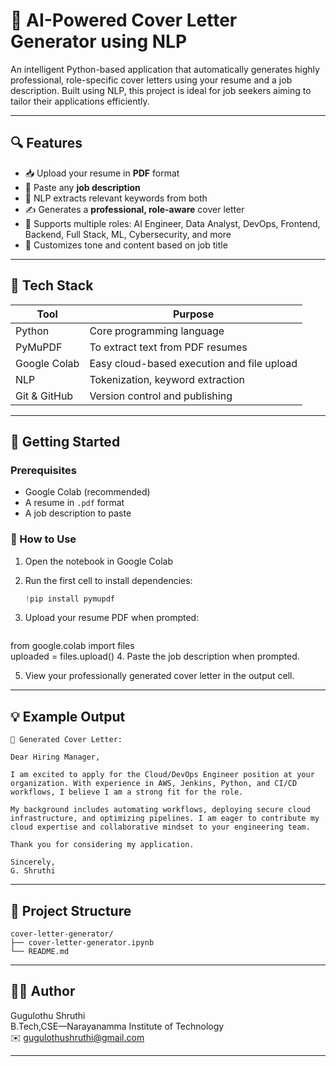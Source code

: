 # 📄 AI-Powered Cover Letter Generator using NLP

An intelligent Python-based application that automatically generates highly professional, role-specific cover letters using your resume and a job description. Built using NLP, this project is ideal for job seekers aiming to tailor their applications efficiently.

---

## 🔍 Features

- 📥 Upload your resume in **PDF** format  
- 🧾 Paste any **job description**  
- 🧠 NLP extracts relevant keywords from both  
- ✍️ Generates a **professional, role-aware** cover letter  
- 🧩 Supports multiple roles: AI Engineer, Data Analyst, DevOps, Frontend, Backend, Full Stack, ML, Cybersecurity, and more  
- 📄 Customizes tone and content based on job title  

---

## 🧰 Tech Stack

| Tool         | Purpose                                      |
|--------------|----------------------------------------------|
| Python       | Core programming language                    |
| PyMuPDF      | To extract text from PDF resumes             |
| Google Colab | Easy cloud-based execution and file upload   |
| NLP          | Tokenization, keyword extraction             |
| Git & GitHub | Version control and publishing               |

---

## 🚀 Getting Started

### Prerequisites

- Google Colab (recommended)  
- A resume in `.pdf` format  
- A job description to paste

### 🔧 How to Use

1. Open the notebook in Google Colab  
2. Run the first cell to install dependencies:

   ```python
   !pip install pymupdf
3. Upload your resume PDF when prompted:

   ```bash
 from google.colab import files  
uploaded = files.upload()
4. Paste the job description when prompted.

5. View your professionally generated cover letter in the output cell.

  
---
## 💡 Example Output

```
📄 Generated Cover Letter:

Dear Hiring Manager,

I am excited to apply for the Cloud/DevOps Engineer position at your organization. With experience in AWS, Jenkins, Python, and CI/CD workflows, I believe I am a strong fit for the role.

My background includes automating workflows, deploying secure cloud infrastructure, and optimizing pipelines. I am eager to contribute my cloud expertise and collaborative mindset to your engineering team.

Thank you for considering my application.

Sincerely,  
G. Shruthi

```

---

## 📂 Project Structure

```
cover-letter-generator/
├── cover-letter-generator.ipynb
└── README.md
```

---

## 🙋‍♀️ Author

Gugulothu Shruthi  
B.Tech,CSE—Narayanamma Institute of Technology  
✉️ [gugulothushruthi@gmail.com](mailto:gugulothushruthi@gmail.com)

---
